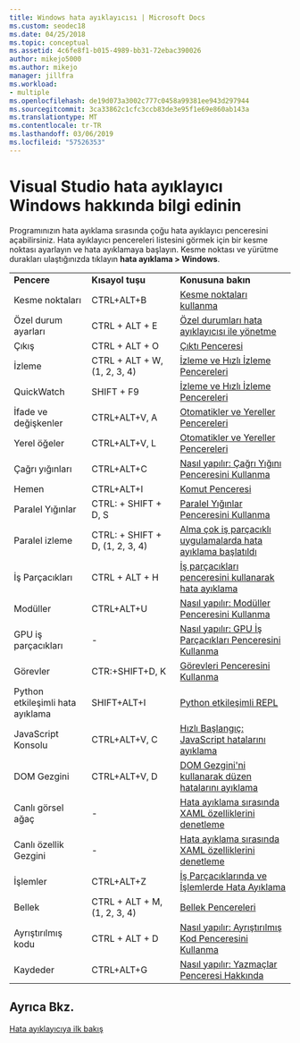 ```yaml
---
title: Windows hata ayıklayıcısı | Microsoft Docs
ms.custom: seodec18
ms.date: 04/25/2018
ms.topic: conceptual
ms.assetid: 4c6fe8f1-b015-4989-bb31-72ebac390026
author: mikejo5000
ms.author: mikejo
manager: jillfra
ms.workload:
- multiple
ms.openlocfilehash: de19d073a3002c777c0458a99381ee943d297944
ms.sourcegitcommit: 3ca33862c1cfc3ccb83de3e95f1e69e860ab143a
ms.translationtype: MT
ms.contentlocale: tr-TR
ms.lasthandoff: 03/06/2019
ms.locfileid: "57526353"
---
```

# <a name="learn-about-debugger-windows-in-visual-studio"></a>Visual Studio hata ayıklayıcı Windows hakkında bilgi edinin

Programınızın hata ayıklama sırasında çoğu hata ayıklayıcı penceresini açabilirsiniz. Hata ayıklayıcı pencereleri listesini görmek için bir kesme noktası ayarlayın ve hata ayıklamaya başlayın. Kesme noktası ve yürütme durakları ulaştığınızda tıklayın **hata ayıklama > Windows**.

||||
|-|-|-|
|**Pencere**|**Kısayol tuşu**|**Konusuna bakın**|
|Kesme noktaları|CTRL+ALT+B|[Kesme noktaları kullanma](../debugger/using-breakpoints.md)|
|Özel durum ayarları|CTRL + ALT + E|[Özel durumları hata ayıklayıcısı ile yönetme](../debugger/managing-exceptions-with-the-debugger.md)|
|Çıkış|CTRL + ALT + O|[Çıktı Penceresi](../ide/reference/output-window.md)|
|İzleme|CTRL + ALT + W, (1, 2, 3, 4)|[İzleme ve Hızlı İzleme Pencereleri](../debugger/watch-and-quickwatch-windows.md)|
|QuickWatch|SHIFT + F9|[İzleme ve Hızlı İzleme Pencereleri](../debugger/watch-and-quickwatch-windows.md)|
|İfade ve değişkenler|CTRL+ALT+V, A|[Otomatikler ve Yereller Pencereleri](../debugger/autos-and-locals-windows.md)|
|Yerel öğeler|CTRL+ALT+V, L|[Otomatikler ve Yereller Pencereleri](../debugger/autos-and-locals-windows.md)|
|Çağrı yığınları|CTRL+ALT+C|[Nasıl yapılır: Çağrı Yığını Penceresini Kullanma](../debugger/how-to-use-the-call-stack-window.md)|
|Hemen|CTRL+ALT+I|[Komut Penceresi](../ide/reference/immediate-window.md)|
|Paralel Yığınlar|CTRL: + SHIFT + D, S|[Paralel Yığınlar Penceresini Kullanma](../debugger/using-the-parallel-stacks-window.md)|
|Paralel izleme|CTRL: + SHIFT + D, (1, 2, 3, 4)|[Alma çok iş parçacıklı uygulamalarda hata ayıklama başlatıldı](../debugger/get-started-debugging-multithreaded-apps.md)|
|İş Parçacıkları|CTRL + ALT + H|[İş parçacıkları penceresini kullanarak hata ayıklama](../debugger/how-to-use-the-threads-window.md)|
|Modüller|CTRL+ALT+U|[Nasıl yapılır: Modüller Penceresini Kullanma](../debugger/how-to-use-the-modules-window.md)|
|GPU iş parçacıkları|-|[Nasıl yapılır: GPU İş Parçacıkları Penceresini Kullanma](../debugger/how-to-use-the-gpu-threads-window.md)|
|Görevler|CTR:+SHIFT+D, K|[Görevleri Penceresini Kullanma](../debugger/using-the-tasks-window.md)|
|Python etkileşimli hata ayıklama|SHIFT+ALT+I|[Python etkileşimli REPL](../python/python-interactive-repl-in-visual-studio.md)|
|JavaScript Konsolu|CTRL+ALT+V, C|[Hızlı Başlangıç: JavaScript hatalarını ayıklama](../debugger/quickstart-debug-javascript-using-the-console.md)|
|DOM Gezgini|CTRL+ALT+V, D|[DOM Gezgini'ni kullanarak düzen hatalarını ayıklama](/visualstudio/debugger/quickstart-debug-html-and-css)|
|Canlı görsel ağaç|-|[Hata ayıklama sırasında XAML özelliklerini denetleme](../debugger/inspect-xaml-properties-while-debugging.md)|
|Canlı özellik Gezgini|-|[Hata ayıklama sırasında XAML özelliklerini denetleme](../debugger/inspect-xaml-properties-while-debugging.md)|
|İşlemler|CTRL+ALT+Z|[İş Parçacıklarında ve İşlemlerde Hata Ayıklama](../debugger/debug-threads-and-processes.md)|
|Bellek|CTRL + ALT + M, (1, 2, 3, 4)|[Bellek Pencereleri](../debugger/memory-windows.md)|
|Ayrıştırılmış kodu|CTRL + ALT + D|[Nasıl yapılır: Ayrıştırılmış Kod Penceresini Kullanma](../debugger/how-to-use-the-disassembly-window.md)|
|Kaydeder|CTRL+ALT+G|[Nasıl yapılır: Yazmaçlar Penceresi Hakkında](../debugger/how-to-use-the-registers-window.md)|

## <a name="see-also"></a>Ayrıca Bkz.

[Hata ayıklayıcıya ilk bakış](../debugger/debugger-feature-tour.md)